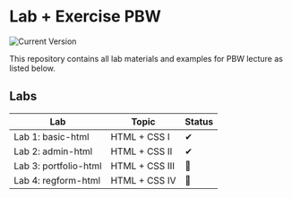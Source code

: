 # Lab + Exercise PBW

![Current Version](https://img.shields.io/badge/version-2022.1-blue?style=flat-square)

This repository contains all lab materials and examples for PBW lecture as listed below.

## Labs

| Lab                   | Topic          | Status |
| --------------------- | -------------- | ------ |
| Lab 1: basic-html     | HTML + CSS I   | ✔      |
| Lab 2: admin-html     | HTML + CSS II  | ✔      |
| Lab 3: portfolio-html | HTML + CSS III | 💬      |
| Lab 4: regform-html   | HTML + CSS IV  | 💬      |
